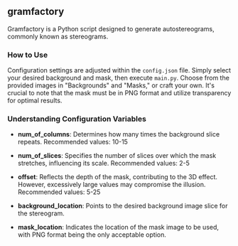 ## gramfactory

Gramfactory is a Python script designed to generate autostereograms, commonly known as stereograms.

### How to Use

Configuration settings are adjusted within the `config.json` file. Simply select your desired background and mask, then execute `main.py`. Choose from the provided images in "Backgrounds" and "Masks," or craft your own. It's crucial to note that the mask must be in PNG format and utilize transparency for optimal results.

### Understanding Configuration Variables

- **num_of_columns**: Determines how many times the background slice repeats. Recommended values: 10-15
  
- **num_of_slices**: Specifies the number of slices over which the mask stretches, influencing its scale. Recommended values: 2-5
  
- **offset**: Reflects the depth of the mask, contributing to the 3D effect. However, excessively large values may compromise the illusion. Recommended values: 5-25

- **background_location**: Points to the desired background image slice for the stereogram.

- **mask_location**: Indicates the location of the mask image to be used, with PNG format being the only acceptable option.